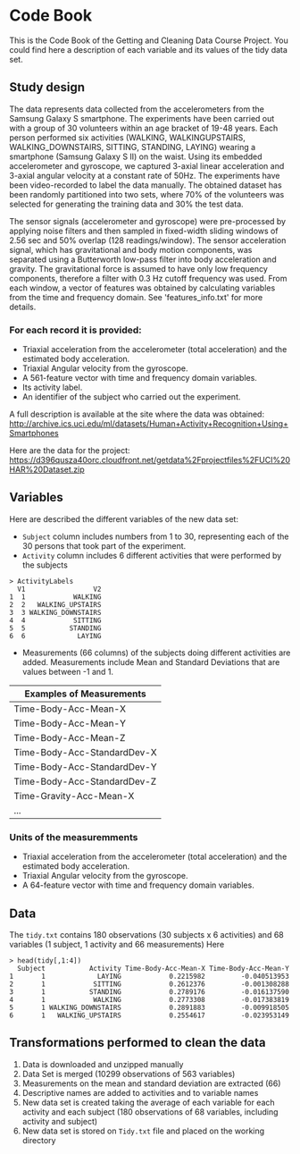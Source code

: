 # Code Book
This is the Code Book of the Getting and Cleaning Data Course Project.
You could find here a description of each variable and its values of the tidy data set.

## Study design
The data represents data collected from the accelerometers from the Samsung Galaxy S smartphone.
The experiments have been carried out with a group of 30 volunteers within an age bracket of 19-48 years. Each person performed six activities (WALKING, WALKINGUPSTAIRS, WALKING_DOWNSTAIRS, SITTING, STANDING, LAYING) wearing a smartphone (Samsung Galaxy S II) on the waist. Using its embedded accelerometer and gyroscope, we captured 3-axial linear acceleration and 3-axial angular velocity at a constant rate of 50Hz. The experiments have been video-recorded to label the data manually. The obtained dataset has been randomly partitioned into two sets, where 70% of the volunteers was selected for generating the training data and 30% the test data. 

The sensor signals (accelerometer and gyroscope) were pre-processed by applying noise filters and then sampled in fixed-width sliding windows of 2.56 sec and 50% overlap (128 readings/window). The sensor acceleration signal, which has gravitational and body motion components, was separated using a Butterworth low-pass filter into body acceleration and gravity. The gravitational force is assumed to have only low frequency components, therefore a filter with 0.3 Hz cutoff frequency was used. From each window, a vector of features was obtained by calculating variables from the time and frequency domain. See 'features_info.txt' for more details. 

### For each record it is provided:

- Triaxial acceleration from the accelerometer (total acceleration) and the estimated body acceleration.
- Triaxial Angular velocity from the gyroscope. 
- A 561-feature vector with time and frequency domain variables. 
- Its activity label. 
- An identifier of the subject who carried out the experiment.

A full description is available at the site where the data was obtained: 
http://archive.ics.uci.edu/ml/datasets/Human+Activity+Recognition+Using+Smartphones 

Here are the data for the project: 
https://d396qusza40orc.cloudfront.net/getdata%2Fprojectfiles%2FUCI%20HAR%20Dataset.zip

## Variables
Here are described the different variables of the new data set:

* `Subject` column includes numbers from 1 to 30, representing each of the 30 persons that took part of the experiment.  
* `Activity` column includes 6 different activities that were performed by the subjects  
```
> ActivityLabels
  V1                 V2
1  1            WALKING
2  2   WALKING_UPSTAIRS
3  3 WALKING_DOWNSTAIRS
4  4            SITTING
5  5           STANDING
6  6             LAYING  
```

* Measurements (66 columns) of the subjects doing different activities are added. Measurements include Mean and Standard Deviations that are values between -1 and 1.

|Examples of Measurements|
|---|
|Time-Body-Acc-Mean-X|                          
|Time-Body-Acc-Mean-Y|                          
|Time-Body-Acc-Mean-Z|                          
|Time-Body-Acc-StandardDev-X|                   
|Time-Body-Acc-StandardDev-Y|                   
|Time-Body-Acc-StandardDev-Z|                   
|Time-Gravity-Acc-Mean-X|
|...|

### Units of the measuremments
- Triaxial acceleration from the accelerometer (total acceleration) and the estimated body acceleration.
- Triaxial Angular velocity from the gyroscope.
- A 64-feature vector with time and frequency domain variables.

## Data
The `tidy.txt` contains 180 observations (30 subjects x 6 activities) and 68 variables (1 subject, 1 activity and 66 measurements)
Here
```
> head(tidy[,1:4])
  Subject           Activity Time-Body-Acc-Mean-X Time-Body-Acc-Mean-Y
1       1             LAYING            0.2215982         -0.040513953
2       1            SITTING            0.2612376         -0.001308288
3       1           STANDING            0.2789176         -0.016137590
4       1            WALKING            0.2773308         -0.017383819
5       1 WALKING_DOWNSTAIRS            0.2891883         -0.009918505
6       1   WALKING_UPSTAIRS            0.2554617         -0.023953149

```

## Transformations performed to clean the data

1. Data is downloaded and unzipped manually
2. Data Set is merged (10299 observations of 563 variables)
3. Measurements on the mean and standard deviation are extracted  (66)
4. Descriptive names are added to activities and to variable names  
5. New data set is created taking the average of each variable for each activity and each subject (180 observations of 68 variables, including activity and subject)
6. New data set is stored on `Tidy.txt` file and placed on the working directory





